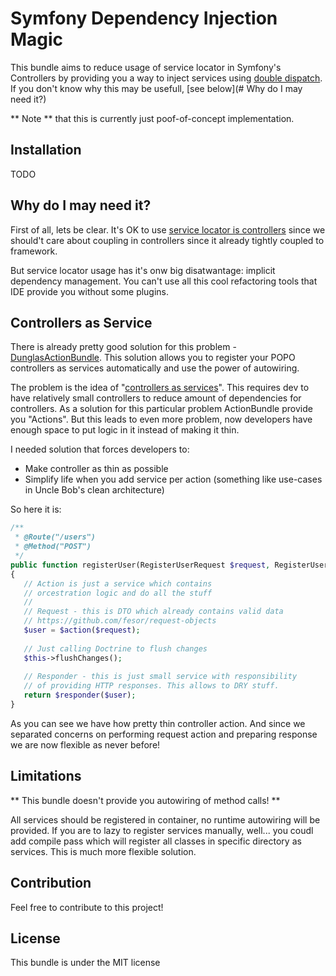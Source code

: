 Symfony Dependency Injection Magic
====================================

This bundle aims to reduce usage of service locator in Symfony's Controllers by providing you a way to inject services
using [double dispatch](https://en.wikipedia.org/wiki/Double_dispatch). If you don't know why this may be usefull,
[see below](# Why do I may need it?)


** Note ** that this is currently just poof-of-concept implementation. 

## Installation

TODO

## Why do I may need it?

First of all, lets be clear. It's OK to use [service locator is controllers](http://davedevelopment.co.uk/2016/06/01/service-locators-have-their-place.html)
since we should't care about coupling in controllers since it already tightly coupled to framework.

But service locator usage has it's onw big disatwantage: implicit dependency management. 
You can't use all this cool refactoring tools that IDE provide you without some plugins.

## Controllers as Service

There is already pretty good solution for this problem - [DunglasActionBundle](https://github.com/dunglas/DunglasActionBundle).
This solution allows you to register your POPO controllers as services automatically and use the power of autowiring.

The problem is the idea of "[controllers as services](http://symfony.com/doc/current/controller/service.html)".
This requires dev to have relatively small controllers to reduce amount of dependencies for controllers. 
As a solution for this particular problem ActionBundle provide you "Actions". But this leads to even more problem, 
now developers have enough space to put logic in it instead of making it thin.

I needed solution that forces developers to:

 - Make controller as thin as possible
 - Simplify life when you add service per action (something like use-cases in Uncle Bob's clean architecture)
 
So here it is:

```php
/**
 * @Route("/users")
 * @Method("POST")
 */
public function registerUser(RegisterUserRequest $request, RegisterUserAction $action, UserDetailsResponder $responder)
{
   // Action is just a service which contains
   // orcestration logic and do all the stuff
   //
   // Request - this is DTO which already contains valid data
   // https://github.com/fesor/request-objects
   $user = $action($request);
   
   // Just calling Doctrine to flush changes
   $this->flushChanges();
   
   // Responder - this is just small service with responsibility
   // of providing HTTP responses. This allows to DRY stuff.    
   return $responder($user);
}
```

As you can see we have how pretty thin controller action. And since we separated concerns on performing request action
and preparing response we are now flexible as never before!

## Limitations

** This bundle doesn't provide you autowiring of method calls! **

All services should be registered in container, no runtime autowiring will be provided. If you are to lazy to register
services manually, well... you coudl add compile pass which will register all classes in specific directory as services.
This is much more flexible solution.

## Contribution

Feel free to contribute to this project!

## License

This bundle is under the MIT license